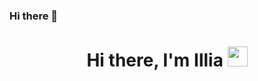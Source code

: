 ### Hi there 👋

<h1 align="center">Hi there, I'm Illia</a> 
<img src="https://github.com/blackcater/blackcater/raw/main/images/Hi.gif" height="32"/></h1>
<!--
**Xanzik/Xanzik** is a ✨ _special_ ✨ repository because its `README.md` (this file) appears on your GitHub profile.

Here are some ideas to get you started:

- 🔭 I’m currently working on ...
- 🌱 I’m currently learning ...
- 👯 I’m looking to collaborate on ...
- 🤔 I’m looking for help with ...
- 💬 Ask me about ...
- 📫 How to reach me: ...
- 😄 Pronouns: ...
- ⚡ Fun fact: ...
-->
